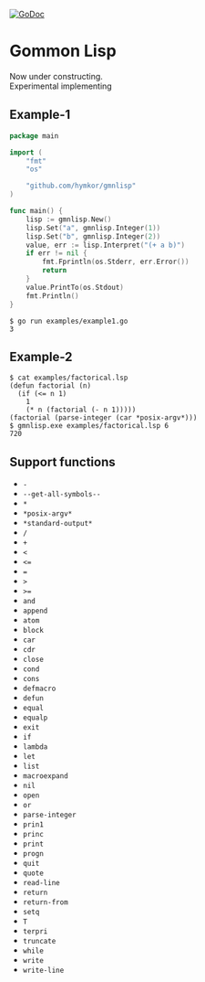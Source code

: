 [![GoDoc](https://godoc.org/github.com/hymkor/gmnlisp?status.svg)](https://godoc.org/github.com/hymkor/gmnlisp)

Gommon Lisp
===========

Now under constructing.  
Experimental implementing

Example-1
---------

```go
package main

import (
    "fmt"
    "os"

    "github.com/hymkor/gmnlisp"
)

func main() {
    lisp := gmnlisp.New()
    lisp.Set("a", gmnlisp.Integer(1))
    lisp.Set("b", gmnlisp.Integer(2))
    value, err := lisp.Interpret("(+ a b)")
    if err != nil {
        fmt.Fprintln(os.Stderr, err.Error())
        return
    }
    value.PrintTo(os.Stdout)
    fmt.Println()
}
```

```
$ go run examples/example1.go
3
```

Example-2
---------

```
$ cat examples/factorical.lsp
(defun factorial (n)
  (if (<= n 1)
    1
    (* n (factorial (- n 1)))))
(factorial (parse-integer (car *posix-argv*)))
$ gmnlisp.exe examples/factorical.lsp 6
720
```

Support functions
-----------------

- `-`
- `--get-all-symbols--`
- `*`
- `*posix-argv*`
- `*standard-output*`
- `/`
- `+`
- `<`
- `<=`
- `=`
- `>`
- `>=`
- `and`
- `append`
- `atom`
- `block`
- `car`
- `cdr`
- `close`
- `cond`
- `cons`
- `defmacro`
- `defun`
- `equal`
- `equalp`
- `exit`
- `if`
- `lambda`
- `let`
- `list`
- `macroexpand`
- `nil`
- `open`
- `or`
- `parse-integer`
- `prin1`
- `princ`
- `print`
- `progn`
- `quit`
- `quote`
- `read-line`
- `return`
- `return-from`
- `setq`
- `T`
- `terpri`
- `truncate`
- `while`
- `write`
- `write-line`

